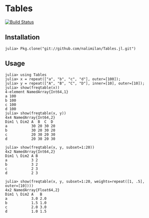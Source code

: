 # Tables

[![Build Status](https://travis-ci.org/nalimilan/Tables.jl.svg?branch=master)](https://travis-ci.org/nalimilan/Tables.jl)

Installation
------------

    julia> Pkg.clone("git://github.com/nalimilan/Tables.jl.git")

Usage
-----

```jlcon
julia> using Tables
julia> x = repeat(["a", "b", "c", "d"], outer=[100]);
julia> y = repeat(["A", "B", "C", "D"], inner=[10], outer=[10]);
julia> show(freqtable(x))
4-element NamedArray{Int64,1}
a 100
b 100
c 100
d 100
julia> show(freqtable(x, y))
4x4 NamedArray{Int64,2}
Dim1 \ Dim2 A  B  C  D 
a           30 20 30 20
b           30 20 30 20
c           20 30 20 30
d           20 30 20 30

julia> show(freqtable(x, y, subset=1:20))
4x2 NamedArray{Int64,2}
Dim1 \ Dim2 A B
a           3 2
b           3 2
c           2 3
d           2 3

julia> show(freqtable(x, y, subset=1:20, weights=repeat([1, .5], outer=[10])))
4x2 NamedArray{Float64,2}
Dim1 \ Dim2 A   B  
a           3.0 2.0
b           1.5 1.0
c           2.0 3.0
d           1.0 1.5
```
